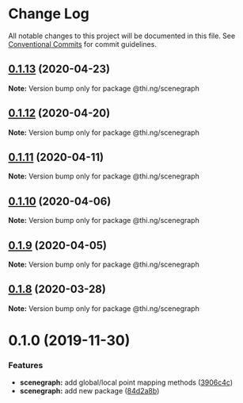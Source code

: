 # Change Log

All notable changes to this project will be documented in this file.
See [Conventional Commits](https://conventionalcommits.org) for commit guidelines.

## [0.1.13](https://github.com/thi-ng/umbrella/compare/@thi.ng/scenegraph@0.1.12...@thi.ng/scenegraph@0.1.13) (2020-04-23)

**Note:** Version bump only for package @thi.ng/scenegraph





## [0.1.12](https://github.com/thi-ng/umbrella/compare/@thi.ng/scenegraph@0.1.11...@thi.ng/scenegraph@0.1.12) (2020-04-20)

**Note:** Version bump only for package @thi.ng/scenegraph





## [0.1.11](https://github.com/thi-ng/umbrella/compare/@thi.ng/scenegraph@0.1.10...@thi.ng/scenegraph@0.1.11) (2020-04-11)

**Note:** Version bump only for package @thi.ng/scenegraph





## [0.1.10](https://github.com/thi-ng/umbrella/compare/@thi.ng/scenegraph@0.1.9...@thi.ng/scenegraph@0.1.10) (2020-04-06)

**Note:** Version bump only for package @thi.ng/scenegraph





## [0.1.9](https://github.com/thi-ng/umbrella/compare/@thi.ng/scenegraph@0.1.8...@thi.ng/scenegraph@0.1.9) (2020-04-05)

**Note:** Version bump only for package @thi.ng/scenegraph





## [0.1.8](https://github.com/thi-ng/umbrella/compare/@thi.ng/scenegraph@0.1.7...@thi.ng/scenegraph@0.1.8) (2020-03-28)

**Note:** Version bump only for package @thi.ng/scenegraph





# 0.1.0 (2019-11-30)

### Features

* **scenegraph:** add global/local point mapping methods ([3906c4c](https://github.com/thi-ng/umbrella/commit/3906c4c68c541aa84bc407235c3fe3fdf3e2debe))
* **scenegraph:** add new package ([84d2a8b](https://github.com/thi-ng/umbrella/commit/84d2a8b96aeb7e8dd119be4fbc0c8c8277dc1990))
